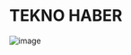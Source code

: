 # TEKNO HABER
![image](https://user-images.githubusercontent.com/92126235/212638064-8902c922-e9af-4856-a838-16317928db51.png)
